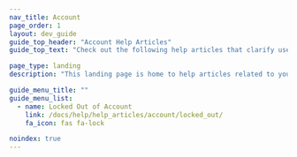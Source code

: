 ```yaml
---
nav_title: Account
page_order: 1
layout: dev_guide
guide_top_header: "Account Help Articles"
guide_top_text: "Check out the following help articles that clarify user permissions. <br><br> Looking for more information about your Braze account and dashboard administration? Read up on our articles in the <a href='/docs/user_guide/administrative/'>Administration</a> section!"

page_type: landing
description: "This landing page is home to help articles related to your Braze account."

guide_menu_title: ""
guide_menu_list:
  - name: Locked Out of Account
    link: /docs/help/help_articles/account/locked_out/
    fa_icon: fas fa-lock

noindex: true
---
```

